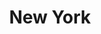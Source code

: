 ---
layout: product
product_id: 7028068220990
id: 7028068220990
title: New York
body_html: >-
  <p>Taken above Manhattan in the spring of 2022.</p>

  <p>My coworker and I took a doors-off helicopter trip over the city of Manhattan at sunset. It was an incredible experience, and even though it was only 15 minutes - it felt like we were up there for hours.</p>

  <p>I much prefer the shot in black and white.<br></p>
vendor: Connell McCarthy
product_type: Posters, Prints, & Visual Artwork
created_at: 2022-07-22T10:54:23-04:00
handle: new-york
updated_at: 2022-07-23T13:59:10-04:00
published_at: 2022-07-22T10:57:55-04:00
template_suffix: ""
status: active
published_scope: global
tags: batch-06, city, NYC, skyline, sunset
admin_graphql_api_id: gid://shopify/Product/7028068220990
variants:
  - id: 39813095456830
    product_id: 7028068220990
    title: 8x10" / Full Colour
    price: "35.00"
    sku: CM-PP-B6-11-XXS-FC
    position: 1
    inventory_policy: continue
    compare_at_price: null
    fulfillment_service: manual
    inventory_management: shopify
    option1: 8x10"
    option2: Full Colour
    option3: null
    created_at: 2022-07-22T10:54:23-04:00
    updated_at: 2022-07-22T10:57:56-04:00
    taxable: true
    barcode: null
    grams: 208
    image_id: 29499715813438
    weight: 0.208
    weight_unit: kg
    inventory_item_id: 41908899840062
    inventory_quantity: 100
    old_inventory_quantity: 100
    requires_shipping: true
    admin_graphql_api_id: gid://shopify/ProductVariant/39813095456830
  - id: 39813095489598
    product_id: 7028068220990
    title: 8x10" / Black & White
    price: "35.00"
    sku: CM-PP-B6-11-XXS-FC
    position: 2
    inventory_policy: continue
    compare_at_price: null
    fulfillment_service: manual
    inventory_management: shopify
    option1: 8x10"
    option2: Black & White
    option3: null
    created_at: 2022-07-22T10:54:23-04:00
    updated_at: 2022-07-22T10:57:56-04:00
    taxable: true
    barcode: null
    grams: 208
    image_id: 29499715780670
    weight: 0.208
    weight_unit: kg
    inventory_item_id: 41908899872830
    inventory_quantity: 100
    old_inventory_quantity: 100
    requires_shipping: true
    admin_graphql_api_id: gid://shopify/ProductVariant/39813095489598
  - id: 39813095522366
    product_id: 7028068220990
    title: 8.5x11" / Full Colour
    price: "35.00"
    sku: CM-PP-B6-11-XS-FC
    position: 3
    inventory_policy: continue
    compare_at_price: null
    fulfillment_service: manual
    inventory_management: shopify
    option1: 8.5x11"
    option2: Full Colour
    option3: null
    created_at: 2022-07-22T10:54:23-04:00
    updated_at: 2022-07-22T10:57:56-04:00
    taxable: true
    barcode: null
    grams: 208
    image_id: 29499715813438
    weight: 0.208
    weight_unit: kg
    inventory_item_id: 41908899905598
    inventory_quantity: 100
    old_inventory_quantity: 100
    requires_shipping: true
    admin_graphql_api_id: gid://shopify/ProductVariant/39813095522366
  - id: 39813095555134
    product_id: 7028068220990
    title: 8.5x11" / Black & White
    price: "35.00"
    sku: CM-PP-B6-11-XS-BW
    position: 4
    inventory_policy: continue
    compare_at_price: null
    fulfillment_service: manual
    inventory_management: shopify
    option1: 8.5x11"
    option2: Black & White
    option3: null
    created_at: 2022-07-22T10:54:23-04:00
    updated_at: 2022-07-22T10:57:56-04:00
    taxable: true
    barcode: null
    grams: 208
    image_id: 29499715780670
    weight: 0.208
    weight_unit: kg
    inventory_item_id: 41908899938366
    inventory_quantity: 100
    old_inventory_quantity: 100
    requires_shipping: true
    admin_graphql_api_id: gid://shopify/ProductVariant/39813095555134
  - id: 39813095587902
    product_id: 7028068220990
    title: 13x19" / Full Colour
    price: "40.00"
    sku: CM-PP-B6-11-S-FC
    position: 5
    inventory_policy: continue
    compare_at_price: null
    fulfillment_service: manual
    inventory_management: shopify
    option1: 13x19"
    option2: Full Colour
    option3: null
    created_at: 2022-07-22T10:54:23-04:00
    updated_at: 2022-07-22T10:57:56-04:00
    taxable: true
    barcode: null
    grams: 208
    image_id: 29499715813438
    weight: 0.208
    weight_unit: kg
    inventory_item_id: 41908899971134
    inventory_quantity: 100
    old_inventory_quantity: 100
    requires_shipping: true
    admin_graphql_api_id: gid://shopify/ProductVariant/39813095587902
  - id: 39813095620670
    product_id: 7028068220990
    title: 13x19" / Black & White
    price: "40.00"
    sku: CM-PP-B6-11-S-BW
    position: 6
    inventory_policy: continue
    compare_at_price: null
    fulfillment_service: manual
    inventory_management: shopify
    option1: 13x19"
    option2: Black & White
    option3: null
    created_at: 2022-07-22T10:54:23-04:00
    updated_at: 2022-07-22T10:57:56-04:00
    taxable: true
    barcode: null
    grams: 208
    image_id: 29499715780670
    weight: 0.208
    weight_unit: kg
    inventory_item_id: 41908900003902
    inventory_quantity: 100
    old_inventory_quantity: 100
    requires_shipping: true
    admin_graphql_api_id: gid://shopify/ProductVariant/39813095620670
  - id: 39813095653438
    product_id: 7028068220990
    title: 16x20" / Full Colour
    price: "50.00"
    sku: CM-PP-B6-11-M-FC
    position: 7
    inventory_policy: continue
    compare_at_price: null
    fulfillment_service: manual
    inventory_management: shopify
    option1: 16x20"
    option2: Full Colour
    option3: null
    created_at: 2022-07-22T10:54:23-04:00
    updated_at: 2022-07-22T10:57:56-04:00
    taxable: true
    barcode: null
    grams: 208
    image_id: 29499715813438
    weight: 0.208
    weight_unit: kg
    inventory_item_id: 41908900036670
    inventory_quantity: 100
    old_inventory_quantity: 100
    requires_shipping: true
    admin_graphql_api_id: gid://shopify/ProductVariant/39813095653438
  - id: 39813095686206
    product_id: 7028068220990
    title: 16x20" / Black & White
    price: "50.00"
    sku: CM-PP-B6-11-M-BW
    position: 8
    inventory_policy: continue
    compare_at_price: null
    fulfillment_service: manual
    inventory_management: shopify
    option1: 16x20"
    option2: Black & White
    option3: null
    created_at: 2022-07-22T10:54:23-04:00
    updated_at: 2022-07-22T10:57:56-04:00
    taxable: true
    barcode: null
    grams: 208
    image_id: 29499715780670
    weight: 0.208
    weight_unit: kg
    inventory_item_id: 41908900069438
    inventory_quantity: 100
    old_inventory_quantity: 100
    requires_shipping: true
    admin_graphql_api_id: gid://shopify/ProductVariant/39813095686206
  - id: 39813095718974
    product_id: 7028068220990
    title: 20x24" / Full Colour
    price: "60.00"
    sku: CM-PP-B6-11-L-FC
    position: 9
    inventory_policy: continue
    compare_at_price: null
    fulfillment_service: manual
    inventory_management: shopify
    option1: 20x24"
    option2: Full Colour
    option3: null
    created_at: 2022-07-22T10:54:23-04:00
    updated_at: 2022-07-22T10:57:56-04:00
    taxable: true
    barcode: null
    grams: 208
    image_id: 29499715813438
    weight: 0.208
    weight_unit: kg
    inventory_item_id: 41908900102206
    inventory_quantity: 100
    old_inventory_quantity: 100
    requires_shipping: true
    admin_graphql_api_id: gid://shopify/ProductVariant/39813095718974
  - id: 39813095751742
    product_id: 7028068220990
    title: 20x24" / Black & White
    price: "60.00"
    sku: CM-PP-B6-11-L-BW
    position: 10
    inventory_policy: continue
    compare_at_price: null
    fulfillment_service: manual
    inventory_management: shopify
    option1: 20x24"
    option2: Black & White
    option3: null
    created_at: 2022-07-22T10:54:23-04:00
    updated_at: 2022-07-22T10:57:56-04:00
    taxable: true
    barcode: null
    grams: 208
    image_id: 29499715780670
    weight: 0.208
    weight_unit: kg
    inventory_item_id: 41908900134974
    inventory_quantity: 100
    old_inventory_quantity: 100
    requires_shipping: true
    admin_graphql_api_id: gid://shopify/ProductVariant/39813095751742
  - id: 39813095784510
    product_id: 7028068220990
    title: 20x30" / Full Colour
    price: "70.00"
    sku: CM-PP-B6-11-XL-FC
    position: 11
    inventory_policy: continue
    compare_at_price: null
    fulfillment_service: manual
    inventory_management: shopify
    option1: 20x30"
    option2: Full Colour
    option3: null
    created_at: 2022-07-22T10:54:23-04:00
    updated_at: 2022-07-22T10:57:56-04:00
    taxable: true
    barcode: null
    grams: 208
    image_id: 29499715813438
    weight: 0.208
    weight_unit: kg
    inventory_item_id: 41908900167742
    inventory_quantity: 100
    old_inventory_quantity: 100
    requires_shipping: true
    admin_graphql_api_id: gid://shopify/ProductVariant/39813095784510
  - id: 39813095817278
    product_id: 7028068220990
    title: 20x30" / Black & White
    price: "70.00"
    sku: CM-PP-B6-11-XL-BW
    position: 12
    inventory_policy: continue
    compare_at_price: null
    fulfillment_service: manual
    inventory_management: shopify
    option1: 20x30"
    option2: Black & White
    option3: null
    created_at: 2022-07-22T10:54:23-04:00
    updated_at: 2022-07-22T10:57:56-04:00
    taxable: true
    barcode: null
    grams: 208
    image_id: 29499715780670
    weight: 0.208
    weight_unit: kg
    inventory_item_id: 41908900200510
    inventory_quantity: 100
    old_inventory_quantity: 100
    requires_shipping: true
    admin_graphql_api_id: gid://shopify/ProductVariant/39813095817278
  - id: 39813095850046
    product_id: 7028068220990
    title: 24x36" / Full Colour
    price: "90.00"
    sku: CM-PP-B6-11-XXL-FC
    position: 13
    inventory_policy: continue
    compare_at_price: null
    fulfillment_service: manual
    inventory_management: shopify
    option1: 24x36"
    option2: Full Colour
    option3: null
    created_at: 2022-07-22T10:54:23-04:00
    updated_at: 2022-07-22T10:57:56-04:00
    taxable: true
    barcode: null
    grams: 208
    image_id: 29499715813438
    weight: 0.208
    weight_unit: kg
    inventory_item_id: 41908900233278
    inventory_quantity: 100
    old_inventory_quantity: 100
    requires_shipping: true
    admin_graphql_api_id: gid://shopify/ProductVariant/39813095850046
  - id: 39813095882814
    product_id: 7028068220990
    title: 24x36" / Black & White
    price: "90.00"
    sku: CM-PP-B6-11-XXL-BW
    position: 14
    inventory_policy: continue
    compare_at_price: null
    fulfillment_service: manual
    inventory_management: shopify
    option1: 24x36"
    option2: Black & White
    option3: null
    created_at: 2022-07-22T10:54:23-04:00
    updated_at: 2022-07-22T10:57:56-04:00
    taxable: true
    barcode: null
    grams: 208
    image_id: 29499715780670
    weight: 0.208
    weight_unit: kg
    inventory_item_id: 41908900266046
    inventory_quantity: 100
    old_inventory_quantity: 100
    requires_shipping: true
    admin_graphql_api_id: gid://shopify/ProductVariant/39813095882814
  - id: 39813095915582
    product_id: 7028068220990
    title: 30x40" / Full Colour
    price: "100.00"
    sku: CM-PP-B6-11-XXXL-FC
    position: 15
    inventory_policy: continue
    compare_at_price: null
    fulfillment_service: manual
    inventory_management: shopify
    option1: 30x40"
    option2: Full Colour
    option3: null
    created_at: 2022-07-22T10:54:23-04:00
    updated_at: 2022-07-22T10:57:56-04:00
    taxable: true
    barcode: null
    grams: 208
    image_id: 29499715813438
    weight: 0.208
    weight_unit: kg
    inventory_item_id: 41908900298814
    inventory_quantity: 100
    old_inventory_quantity: 100
    requires_shipping: true
    admin_graphql_api_id: gid://shopify/ProductVariant/39813095915582
  - id: 39813095948350
    product_id: 7028068220990
    title: 30x40" / Black & White
    price: "100.00"
    sku: CM-PP-B6-11-XXXL-BW
    position: 16
    inventory_policy: continue
    compare_at_price: null
    fulfillment_service: manual
    inventory_management: shopify
    option1: 30x40"
    option2: Black & White
    option3: null
    created_at: 2022-07-22T10:54:23-04:00
    updated_at: 2022-07-22T10:57:56-04:00
    taxable: true
    barcode: null
    grams: 208
    image_id: 29499715780670
    weight: 0.208
    weight_unit: kg
    inventory_item_id: 41908900331582
    inventory_quantity: 100
    old_inventory_quantity: 100
    requires_shipping: true
    admin_graphql_api_id: gid://shopify/ProductVariant/39813095948350
options:
  - id: 9035211866174
    product_id: 7028068220990
    name: Size
    position: 1
    values:
      - 8x10"
      - 8.5x11"
      - 13x19"
      - 16x20"
      - 20x24"
      - 20x30"
      - 24x36"
      - 30x40"
  - id: 9035211898942
    product_id: 7028068220990
    name: Color
    position: 2
    values:
      - Full Colour
      - Black & White
images:
  - id: 29499715813438
    product_id: 7028068220990
    position: 1
    created_at: 2022-07-22T10:54:35-04:00
    updated_at: 2022-07-22T10:54:45-04:00
    alt: null
    width: 1000
    height: 1500
    src: https://cdn.shopify.com/s/files/1/1624/2355/products/new-york-colour.jpg?v=1658501685
    variant_ids:
      - 39813095456830
      - 39813095522366
      - 39813095587902
      - 39813095653438
      - 39813095718974
      - 39813095784510
      - 39813095850046
      - 39813095915582
    admin_graphql_api_id: gid://shopify/ProductImage/29499715813438
  - id: 29499715780670
    product_id: 7028068220990
    position: 2
    created_at: 2022-07-22T10:54:34-04:00
    updated_at: 2022-07-22T10:54:45-04:00
    alt: null
    width: 1000
    height: 1500
    src: https://cdn.shopify.com/s/files/1/1624/2355/products/new-york-bw.jpg?v=1658501685
    variant_ids:
      - 39813095489598
      - 39813095555134
      - 39813095620670
      - 39813095686206
      - 39813095751742
      - 39813095817278
      - 39813095882814
      - 39813095948350
    admin_graphql_api_id: gid://shopify/ProductImage/29499715780670
  - id: 29499715846206
    product_id: 7028068220990
    position: 3
    created_at: 2022-07-22T10:54:35-04:00
    updated_at: 2022-07-22T10:54:35-04:00
    alt: null
    width: 2000
    height: 1800
    src: https://cdn.shopify.com/s/files/1/1624/2355/products/PAR_02_0001_a188f3aa-a1b1-41b4-88ed-8846105ecbf3.png?v=1658501675
    variant_ids: []
    admin_graphql_api_id: gid://shopify/ProductImage/29499715846206
image:
  id: 29499715813438
  product_id: 7028068220990
  position: 1
  created_at: 2022-07-22T10:54:35-04:00
  updated_at: 2022-07-22T10:54:45-04:00
  alt: null
  width: 1000
  height: 1500
  src: https://cdn.shopify.com/s/files/1/1624/2355/products/new-york-colour.jpg?v=1658501685
  variant_ids:
    - 39813095456830
    - 39813095522366
    - 39813095587902
    - 39813095653438
    - 39813095718974
    - 39813095784510
    - 39813095850046
    - 39813095915582
  admin_graphql_api_id: gid://shopify/ProductImage/29499715813438

---